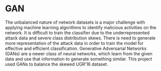 # GAN
The unbalanced nature of network datasets is a major challenge with applying machine
learning algorithms to identify malicious activities on the network. It is difficult to train
the classifier due to the underrepresented attack data and severe class distribution skews.
There is need to generate more representation of the attack data in order to train the model
for effective and efficient classification. Generative Adversarial Networks (GANs) are a
newer class of neural networks, which learn from the given data and use that information
to generate something similar. This project used GANs to balance the skewed UGR’16
dataset.
